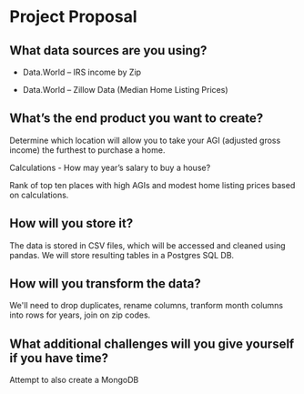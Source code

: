# Project Proposal

## What data sources are you using?
* Data.World – IRS income by Zip

* Data.World – Zillow Data (Median Home Listing Prices)

## What’s the end product you want to create?
Determine which location will allow you to take your AGI (adjusted gross income) the furthest to purchase a home.  

Calculations - How may year’s salary to buy a house?

Rank of top ten places with high AGIs and modest home listing prices based on calculations.

## How will you store it?
The data is stored in CSV files, which will be accessed and cleaned using pandas. We will store resulting tables in a Postgres SQL DB.   

## How will you transform the data?
We'll need to drop duplicates, rename columns, tranform month columns into rows for years, join on zip codes.

## What additional challenges will you give yourself if you have time?
Attempt to also create a MongoDB